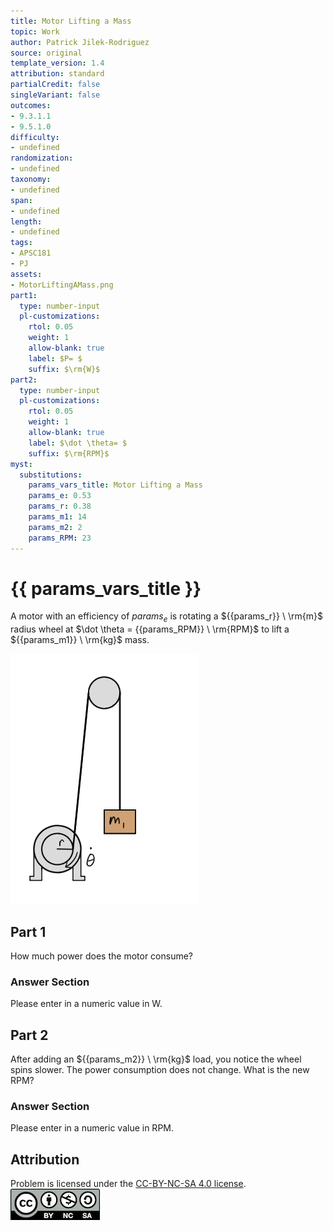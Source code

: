 ```yaml
---
title: Motor Lifting a Mass
topic: Work
author: Patrick Jilek-Rodriguez
source: original
template_version: 1.4
attribution: standard
partialCredit: false
singleVariant: false
outcomes:
- 9.3.1.1
- 9.5.1.0
difficulty:
- undefined
randomization:
- undefined
taxonomy:
- undefined
span:
- undefined
length:
- undefined
tags:
- APSC181
- PJ
assets:
- MotorLiftingAMass.png
part1:
  type: number-input
  pl-customizations:
    rtol: 0.05
    weight: 1
    allow-blank: true
    label: $P= $
    suffix: $\rm{W}$
part2:
  type: number-input
  pl-customizations:
    rtol: 0.05
    weight: 1
    allow-blank: true
    label: $\dot \theta= $
    suffix: $\rm{RPM}$
myst:
  substitutions:
    params_vars_title: Motor Lifting a Mass
    params_e: 0.53
    params_r: 0.38
    params_m1: 14
    params_m2: 2
    params_RPM: 23
---
```

# {{ params_vars_title }}
A motor with an efficiency of ${{params_e}}$ is rotating a ${{params_r}} \ \rm{m}$ radius wheel at $\dot \theta = {{params_RPM}} \ \rm{RPM}$ to lift a ${{params_m1}} \ \rm{kg}$ mass.

<img src="MotorLiftingAMass.png" height=400 alt="A motor with a wheel of radius r pulling a rope that is lifting a mass m1." >

## Part 1

How much power does the motor consume?

### Answer Section

Please enter in a numeric value in W.

## Part 2

After adding an ${{params_m2}} \ \rm{kg}$ load, you notice the wheel spins slower.
The power consumption does not change.
What is the new RPM?

### Answer Section

Please enter in a numeric value in RPM.

## Attribution

Problem is licensed under the [CC-BY-NC-SA 4.0 license](https://creativecommons.org/licenses/by-nc-sa/4.0/).<br> ![The Creative Commons 4.0 license requiring attribution-BY, non-commercial-NC, and share-alike-SA license.](https://raw.githubusercontent.com/firasm/bits/master/by-nc-sa.png)